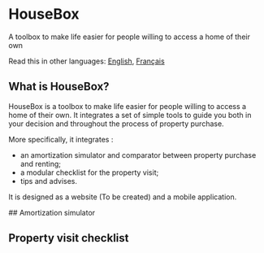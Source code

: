 # HouseBox
A toolbox to make life easier for people willing to access a home of their own

Read this in other languages: [English](README.md), [Français](README.fr.md)

## What is HouseBox?

HouseBox is a toolbox to make life easier for people willing to access a home of their own. It integrates a set of simple tools to guide you both in your decision and throughout the process of property purchase.

More specifically, it integrates :

 - an amortization simulator and comparator between property purchase and renting;
 - a modular checklist for the property visit;
 - tips and advises.

It is designed as a website (To be created) and a mobile application.

## Amortization simulator

## Property visit checklist